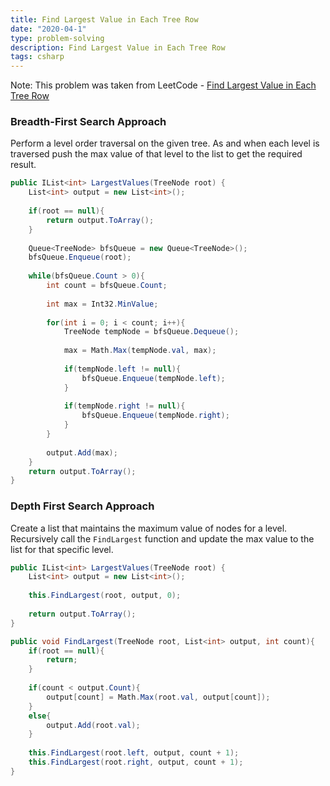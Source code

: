 ```yaml
---
title: Find Largest Value in Each Tree Row
date: "2020-04-1"
type: problem-solving
description: Find Largest Value in Each Tree Row
tags: csharp
---
```


Note: This problem was taken from LeetCode - [Find Largest Value in Each Tree Row](https://leetcode.com/problems/find-largest-value-in-each-tree-row/)

### Breadth-First Search Approach

Perform a level order traversal on the given tree. As and when each level is traversed push the max value of that level to the list to get the required result.

```csharp
public IList<int> LargestValues(TreeNode root) {
    List<int> output = new List<int>();
    
    if(root == null){
        return output.ToArray();
    }
    
    Queue<TreeNode> bfsQueue = new Queue<TreeNode>();
    bfsQueue.Enqueue(root);
    
    while(bfsQueue.Count > 0){
        int count = bfsQueue.Count;
        
        int max = Int32.MinValue;
        
        for(int i = 0; i < count; i++){
            TreeNode tempNode = bfsQueue.Dequeue();
            
            max = Math.Max(tempNode.val, max);
            
            if(tempNode.left != null){
                bfsQueue.Enqueue(tempNode.left);
            }
            
            if(tempNode.right != null){
                bfsQueue.Enqueue(tempNode.right);
            }
        }
        
        output.Add(max);
    } 
    return output.ToArray();
}
```

### Depth First Search Approach

Create a list that maintains the maximum value of nodes for a level. Recursively call the `FindLargest` function and update the max value to the list for that specific level.

```csharp
public IList<int> LargestValues(TreeNode root) {
    List<int> output = new List<int>();
    
    this.FindLargest(root, output, 0);
    
    return output.ToArray();
}

public void FindLargest(TreeNode root, List<int> output, int count){
    if(root == null){
        return;
    }
    
    if(count < output.Count){
        output[count] = Math.Max(root.val, output[count]);
    }
    else{
        output.Add(root.val);
    }
    
    this.FindLargest(root.left, output, count + 1);
    this.FindLargest(root.right, output, count + 1);
}
```
